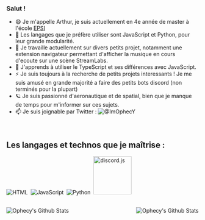 ### Salut !
- 😄 Je m'appelle Arthur, je suis actuellement en 4e année de master à l'école [EPSI](https://www.epsi.fr/)
- 💬 Les langages que je préfère utiliser sont JavaScript et Python, pour leur grande modularité.
- 🔭 Je travaille actuellement sur divers petits projet, notamment une extension navigateur permettant d'afficher la musique en cours d'ecoute sur une scène StreamLabs.
- 🌱 J'apprends à utiliser le TypeScript et ses différences avec JavaScript.
- ⚡ Je suis toujours à la recherche de petits projets interessants ! Je me suis amusé en grande majorité a faire des petits bots discord (non terminés pour la plupart)
- 🪐 Je suis passionné d'aeronautique et de spatial, bien que je manque de temps pour m'informer sur ces sujets.
- 📫 Je suis joignable par Twitter : ![@ImOphecY](https://img.shields.io/twitter/follow/ImOphecY?style=social)
<br>

## Les langages et technos que je maîtrise :
![HTML](https://img.shields.io/badge/-HTML-E15622?style=for-the-badge&logo=HTML5&logoColor=white)
&nbsp;![JavaScript](https://img.shields.io/badge/-JavaScript-E7BA15?style=for-the-badge&logo=JavaScript&logoColor=white)
&nbsp;![Python](https://img.shields.io/badge/-Python-E426D6?style=for-the-badge&logo=Python&logoColor=white)
&nbsp;<a href="https://discord.js.org"><img src="https://discord.js.org/static/logo.svg" width="100" alt="discord.js" /></a>
<br><br>

<img align="left" alt="Ophecy's Github Stats" src="https://github-readme-stats.vercel.app/api/top-langs/?username=Ophecy&show_icons=true&hide_border=true" />
<img align="right" alt="Ophecy's Github Stats" src="https://github-readme-stats.vercel.app/api?username=Ophecy&show_icons=true&hide_border=true" />
